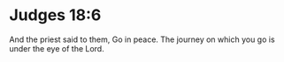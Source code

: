 # Judges 18:6

And the priest said to them, Go in peace. The journey on which you go is under the eye of the Lord.

